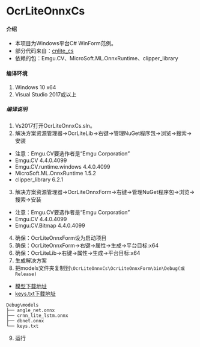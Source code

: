 # OcrLiteOnnxCs

#### 介绍
* 本项目为Windows平台C# WinForm范例。
* 部分代码来自：[cnlite_cs](https://gitclone.com/github.com/cronz/cnlite_cs)
* 依赖的包：Emgu.CV、MicroSoft.ML.OnnxRuntime、clipper_library

#### 编译环境
1. Windows 10 x64
2. Visual Studio 2017或以上

##### 编译说明
1. Vs2017打开OcrLiteOnnxCs.sln。
2. 解决方案资源管理器->OcrLiteLib->右键->管理NuGet程序包->浏览->搜索->安装
* 注意：Emgu.CV要选作者是“Emgu Corporation”
* Emgu.CV 4.4.0.4099
* Emgu.CV.runtime.windows 4.4.0.4099
* MicroSoft.ML.OnnxRuntime 1.5.2
* clipper_library 6.2.1
3. 解决方案资源管理器->OcrLiteOnnxForm->右键->管理NuGet程序包->浏览->搜索->安装
* 注意：Emgu.CV要选作者是“Emgu Corporation”
* Emgu.CV 4.4.0.4099
* Emgu.CV.Bitmap 4.4.0.4099
4. 确保：OcrLiteOnnxForm设为启动项目
5. 确保：OcrLiteOnnxForm->右键->属性->生成->平台目标:x64
6. 确保：OcrLiteLib->右键->属性->生成->平台目标:x64
7. 生成解决方案
8. 把models文件夹复制到```\OcrLiteOnnxCs\OcrLiteOnnxForm\bin\Debug(或Release)```
* [模型下载地址](https://github.com/ouyanghuiyu/chineseocr_lite/tree/onnx/models)
* [keys.txt下载地址](https://github.com/ouyanghuiyu/chineseocr_lite/tree/onnx/pc_projects/OcrLiteOnnx/models)
```
Debug\models
├── angle_net.onnx
├── crnn_lite_lstm.onnx
├── dbnet.onnx
└── keys.txt
```
9. 运行
